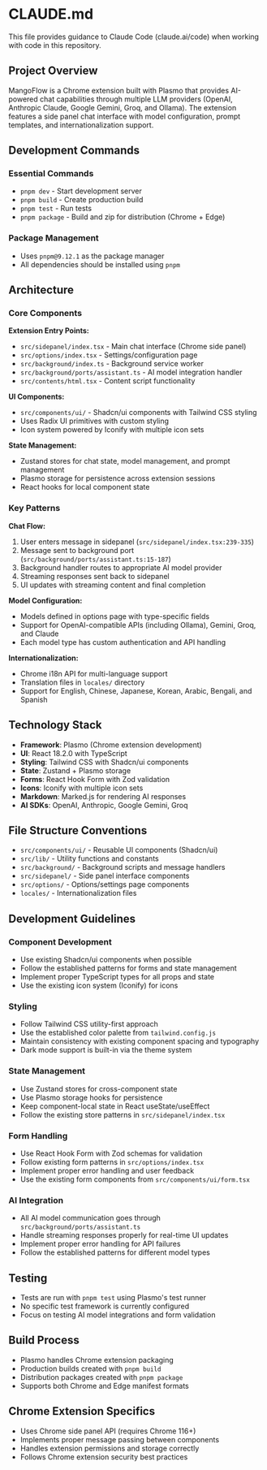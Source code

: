 # CLAUDE.md

This file provides guidance to Claude Code (claude.ai/code) when working with code in this repository.

## Project Overview

MangoFlow is a Chrome extension built with Plasmo that provides AI-powered chat capabilities through multiple LLM providers (OpenAI, Anthropic Claude, Google Gemini, Groq, and Ollama). The extension features a side panel chat interface with model configuration, prompt templates, and internationalization support.

## Development Commands

### Essential Commands
- `pnpm dev` - Start development server
- `pnpm build` - Create production build
- `pnpm test` - Run tests
- `pnpm package` - Build and zip for distribution (Chrome + Edge)

### Package Management
- Uses `pnpm@9.12.1` as the package manager
- All dependencies should be installed using `pnpm`

## Architecture

### Core Components

**Extension Entry Points:**
- `src/sidepanel/index.tsx` - Main chat interface (Chrome side panel)
- `src/options/index.tsx` - Settings/configuration page
- `src/background/index.ts` - Background service worker
- `src/background/ports/assistant.ts` - AI model integration handler
- `src/contents/html.tsx` - Content script functionality

**UI Components:**
- `src/components/ui/` - Shadcn/ui components with Tailwind CSS styling
- Uses Radix UI primitives with custom styling
- Icon system powered by Iconify with multiple icon sets

**State Management:**
- Zustand stores for chat state, model management, and prompt management
- Plasmo storage for persistence across extension sessions
- React hooks for local component state

### Key Patterns

**Chat Flow:**
1. User enters message in sidepanel (`src/sidepanel/index.tsx:239-335`)
2. Message sent to background port (`src/background/ports/assistant.ts:15-187`)
3. Background handler routes to appropriate AI model provider
4. Streaming responses sent back to sidepanel
5. UI updates with streaming content and final completion

**Model Configuration:**
- Models defined in options page with type-specific fields
- Support for OpenAI-compatible APIs (including Ollama), Gemini, Groq, and Claude
- Each model type has custom authentication and API handling

**Internationalization:**
- Chrome i18n API for multi-language support
- Translation files in `locales/` directory
- Support for English, Chinese, Japanese, Korean, Arabic, Bengali, and Spanish

## Technology Stack

- **Framework**: Plasmo (Chrome extension development)
- **UI**: React 18.2.0 with TypeScript
- **Styling**: Tailwind CSS with Shadcn/ui components
- **State**: Zustand + Plasmo storage
- **Forms**: React Hook Form with Zod validation
- **Icons**: Iconify with multiple icon sets
- **Markdown**: Marked.js for rendering AI responses
- **AI SDKs**: OpenAI, Anthropic, Google Gemini, Groq

## File Structure Conventions

- `src/components/ui/` - Reusable UI components (Shadcn/ui)
- `src/lib/` - Utility functions and constants
- `src/background/` - Background scripts and message handlers
- `src/sidepanel/` - Side panel interface components
- `src/options/` - Options/settings page components
- `locales/` - Internationalization files

## Development Guidelines

### Component Development
- Use existing Shadcn/ui components when possible
- Follow the established patterns for forms and state management
- Implement proper TypeScript types for all props and state
- Use the existing icon system (Iconify) for icons

### Styling
- Follow Tailwind CSS utility-first approach
- Use the established color palette from `tailwind.config.js`
- Maintain consistency with existing component spacing and typography
- Dark mode support is built-in via the theme system

### State Management
- Use Zustand stores for cross-component state
- Use Plasmo storage hooks for persistence
- Keep component-local state in React useState/useEffect
- Follow the existing store patterns in `src/sidepanel/index.tsx`

### Form Handling
- Use React Hook Form with Zod schemas for validation
- Follow existing form patterns in `src/options/index.tsx`
- Implement proper error handling and user feedback
- Use the existing form components from `src/components/ui/form.tsx`

### AI Integration
- All AI model communication goes through `src/background/ports/assistant.ts`
- Handle streaming responses properly for real-time UI updates
- Implement proper error handling for API failures
- Follow the established patterns for different model types

## Testing

- Tests are run with `pnpm test` using Plasmo's test runner
- No specific test framework is currently configured
- Focus on testing AI model integrations and form validation

## Build Process

- Plasmo handles Chrome extension packaging
- Production builds created with `pnpm build`
- Distribution packages created with `pnpm package`
- Supports both Chrome and Edge manifest formats

## Chrome Extension Specifics

- Uses Chrome side panel API (requires Chrome 116+)
- Implements proper message passing between components
- Handles extension permissions and storage correctly
- Follows Chrome extension security best practices